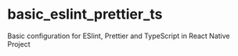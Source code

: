 # basic_eslint_prettier_ts
Basic configuration for ESlint, Prettier and TypeScript in React Native Project
